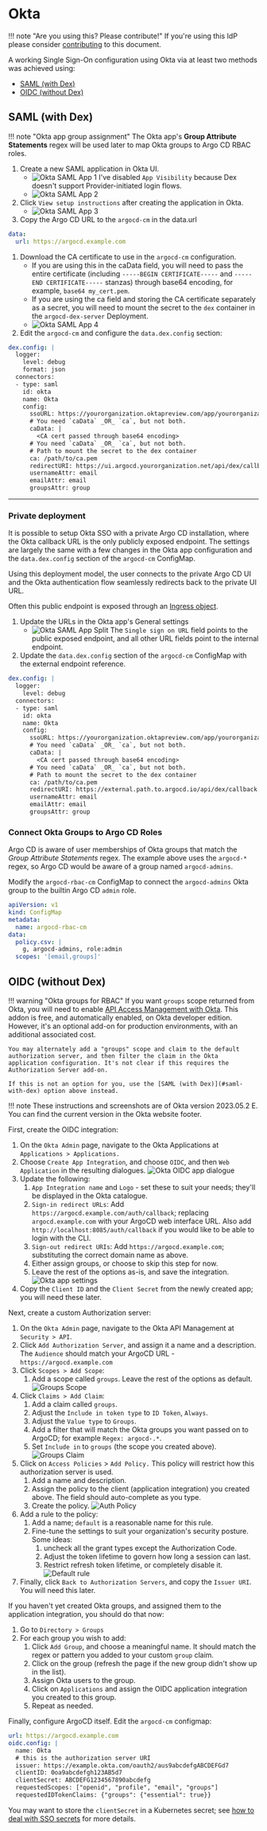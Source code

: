 # Okta

!!! note "Are you using this? Please contribute!"
    If you're using this IdP please consider [contributing](../../developer-guide/docs-site.md) to this document.

A working Single Sign-On configuration using Okta via at least two methods was achieved using:

* [SAML (with Dex)](#saml-with-dex)
* [OIDC (without Dex)](#oidc-without-dex)

## SAML (with Dex)

!!! note "Okta app group assignment"
    The Okta app's **Group Attribute Statements** regex will be used later to map Okta groups to Argo CD RBAC roles.

1. Create a new SAML application in Okta UI.
    * ![Okta SAML App 1](../../assets/saml-1.png)
        I've disabled `App Visibility` because Dex doesn't support Provider-initiated login flows.
    * ![Okta SAML App 2](../../assets/saml-2.png)
1. Click `View setup instructions` after creating the application in Okta.
    * ![Okta SAML App 3](../../assets/saml-3.png)
1. Copy the Argo CD URL to the `argocd-cm` in the data.url

<!-- markdownlint-disable MD046 -->
```yaml
data:
  url: https://argocd.example.com
```
<!-- markdownlint-disable MD046 -->

1. Download the CA certificate to use in the `argocd-cm` configuration.
    * If you are using this in the caData field, you will need to pass the entire certificate (including `-----BEGIN CERTIFICATE-----` and `-----END CERTIFICATE-----` stanzas) through base64 encoding, for example, `base64 my_cert.pem`.
    * If you are using the ca field and storing the CA certificate separately as a secret, you will need to mount the secret to the `dex` container in the `argocd-dex-server` Deployment.
    * ![Okta SAML App 4](../../assets/saml-4.png)
1. Edit the `argocd-cm` and configure the `data.dex.config` section:

<!-- markdownlint-disable MD046 -->
```yaml
dex.config: |
  logger:
    level: debug
    format: json
  connectors:
  - type: saml
    id: okta
    name: Okta
    config:
      ssoURL: https://yourorganization.oktapreview.com/app/yourorganizationsandbox_appnamesaml_2/rghdr9s6hg98s9dse/sso/saml
      # You need `caData` _OR_ `ca`, but not both.
      caData: |
        <CA cert passed through base64 encoding>
      # You need `caData` _OR_ `ca`, but not both.
      # Path to mount the secret to the dex container
      ca: /path/to/ca.pem
      redirectURI: https://ui.argocd.yourorganization.net/api/dex/callback
      usernameAttr: email
      emailAttr: email
      groupsAttr: group
```
<!-- markdownlint-enable MD046 -->

----

### Private deployment
It is possible to setup Okta SSO with a private Argo CD installation, where the Okta callback URL is the only publicly exposed endpoint.
The settings are largely the same with a few changes in the Okta app configuration and the `data.dex.config` section of the `argocd-cm` ConfigMap.

Using this deployment model, the user connects to the private Argo CD UI and the Okta authentication flow seamlessly redirects back to the private UI URL.

Often this public endpoint is exposed through an [Ingress object](../../ingress/#private-argo-cd-ui-with-multiple-ingress-objects-and-byo-certificate).


1. Update the URLs in the Okta app's General settings
    * ![Okta SAML App Split](../../assets/saml-split.png)
        The `Single sign on URL` field points to the public exposed endpoint, and all other URL fields point to the internal endpoint.
1. Update the `data.dex.config` section of the `argocd-cm` ConfigMap with the external endpoint reference.

<!-- markdownlint-disable MD046 -->
```yaml
dex.config: |
  logger:
    level: debug
  connectors:
  - type: saml
    id: okta
    name: Okta
    config:
      ssoURL: https://yourorganization.oktapreview.com/app/yourorganizationsandbox_appnamesaml_2/rghdr9s6hg98s9dse/sso/saml
      # You need `caData` _OR_ `ca`, but not both.
      caData: |
        <CA cert passed through base64 encoding>
      # You need `caData` _OR_ `ca`, but not both.
      # Path to mount the secret to the dex container
      ca: /path/to/ca.pem
      redirectURI: https://external.path.to.argocd.io/api/dex/callback
      usernameAttr: email
      emailAttr: email
      groupsAttr: group
```
<!-- markdownlint-enable MD046 -->

### Connect Okta Groups to Argo CD Roles
Argo CD is aware of user memberships of Okta groups that match the *Group Attribute Statements* regex.
The example above uses the `argocd-*` regex, so Argo CD would be aware of a group named `argocd-admins`.

Modify the `argocd-rbac-cm` ConfigMap to connect the `argocd-admins` Okta group to the builtin Argo CD `admin` role.
<!-- markdownlint-disable MD046 -->
```yaml
apiVersion: v1
kind: ConfigMap
metadata:
  name: argocd-rbac-cm
data:
  policy.csv: |
    g, argocd-admins, role:admin
  scopes: '[email,groups]'
```

## OIDC (without Dex)

!!! warning "Okta groups for RBAC"
    If you want `groups` scope returned from Okta, you will need to enable [API Access Management with Okta](https://developer.okta.com/docs/concepts/api-access-management/). This addon is free, and automatically enabled, on Okta developer edition. However, it's an optional add-on for production environments, with an additional associated cost.

    You may alternately add a "groups" scope and claim to the default authorization server, and then filter the claim in the Okta application configuration. It's not clear if this requires the Authorization Server add-on.

    If this is not an option for you, use the [SAML (with Dex)](#saml-with-dex) option above instead.

!!! note
    These instructions and screenshots are of Okta version 2023.05.2 E. You can find the current version in the Okta website footer.

First, create the OIDC integration:

1. On the `Okta Admin` page, navigate to the Okta Applications at `Applications > Applications.`
1. Choose `Create App Integration`, and choose `OIDC`, and then `Web Application` in the resulting dialogues.
    ![Okta OIDC app dialogue](../../assets/okta-create-oidc-app.png)
1. Update the following:
    1. `App Integration name` and `Logo` - set these to suit your needs; they'll be displayed in the Okta catalogue.
    1. `Sign-in redirect URLs`: Add `https://argocd.example.com/auth/callback`; replacing `argocd.example.com` with your ArgoCD web interface URL. Also add `http://localhost:8085/auth/callback` if you would like to be able to login with the CLI.
    1. `Sign-out redirect URIs`: Add `https://argocd.example.com`; substituting the correct domain name as above. 
    1. Either assign groups, or choose to skip this step for now.
    1. Leave the rest of the options as-is, and save the integration.
    ![Okta app settings](../../assets/okta-app.png)
1. Copy the `Client ID` and the `Client Secret` from the newly created app; you will need these later.

Next, create a custom Authorization server:

1. On the `Okta Admin` page, navigate to the Okta API Management at `Security > API`.
1. Click `Add Authorization Server`, and assign it a name and a description. The `Audience` should match your ArgoCD URL - `https://argocd.example.com`
1. Click `Scopes > Add Scope`:
    1. Add a scope called `groups`. Leave the rest of the options as default.
    ![Groups Scope](../../assets/okta-groups-scope.png)
1. Click `Claims > Add Claim`:
    1. Add a claim called `groups`.
    1. Adjust the `Include in token type` to `ID Token`, `Always`.
    1. Adjust the `Value type` to `Groups`.
    1. Add a filter that will match the Okta groups you want passed on to ArgoCD; for example `Regex: argocd-.*`.
    1. Set `Include in` to `groups` (the scope you created above).
    ![Groups Claim](../../assets/okta-groups-claim.png)
1. Click on `Access Policies` > `Add Policy.` This policy will restrict how this authorization server is used.
    1. Add a name and description.
    1. Assign the policy to the client (application integration) you created above. The field should auto-complete as you type.
    1. Create the policy.
    ![Auth Policy](../../assets/okta-auth-policy.png)
1. Add a rule to the policy:
    1. Add a name; `default` is a reasonable name for this rule.
    1. Fine-tune the settings to suit your organization's security posture. Some ideas:
        1. uncheck all the grant types except the Authorization Code.
        1. Adjust the token lifetime to govern how long a session can last.
        1. Restrict refresh token lifetime, or completely disable it.
    ![Default rule](../../assets/okta-auth-rule.png)
1. Finally, click `Back to Authorization Servers`, and copy the `Issuer URI`. You will need this later.

If you haven't yet created Okta groups, and assigned them to the application integration, you should do that now:

1. Go to `Directory > Groups`
1. For each group you wish to add:
    1. Click `Add Group`, and choose a meaningful name. It should match the regex or pattern you added to your custom `group` claim.
    1. Click on the group (refresh the page if the new group didn't show up in the list).
    1. Assign Okta users to the group.
    1. Click on `Applications` and assign the OIDC application integration you created to this group.
    1. Repeat as needed.

Finally, configure ArgoCD itself. Edit the `argocd-cm` configmap:

<!-- markdownlint-disable MD046 -->
```yaml
url: https://argocd.example.com
oidc.config: |
  name: Okta
  # this is the authorization server URI
  issuer: https://example.okta.com/oauth2/aus9abcdefgABCDEFGd7
  clientID: 0oa9abcdefgh123AB5d7
  clientSecret: ABCDEFG1234567890abcdefg
  requestedScopes: ["openid", "profile", "email", "groups"]
  requestedIDTokenClaims: {"groups": {"essential": true}}
```

You may want to store the `clientSecret` in a Kubernetes secret; see [how to deal with SSO secrets](./index.md/#sensitive-data-and-sso-client-secrets ) for more details.

